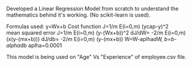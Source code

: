 Developed a Linear Regression Model from scratch to understand the mathematics behind it's working. (No scikit-learn is used).

Formulas used:
y=Wx+b
Cost function J=1/m E(i=0,m) (ycap-y)^2  
mean squared error J=1/m E(i=0,m) (y-(Wx+b))^2 
dJ/dW= -2/m E(i=0,m) (x(y-(mx+b)))
dJ/db= -2/m E(i=0,m) (y-(mx+b))
W=W-aplha*dW, b=b-alpha*db aplha=0.0001

This model is being used on "Age" Vs "Experience" of employee.csv file. 
